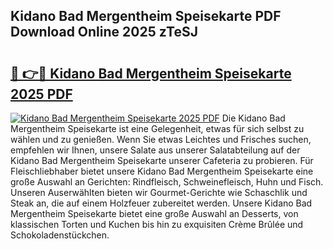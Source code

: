 ## Kidano Bad Mergentheim Speisekarte PDF Download Online 2025 zTeSJ

# <h2><a href="http://gcck5g3.nevu.top/?p=Kidano+Bad+Mergentheim+Speisekarte">🔗 👉🔴 Kidano Bad Mergentheim Speisekarte 2025 PDF</a></h2>

[![Kidano Bad Mergentheim Speisekarte 2025 PDF](https://i.imgur.com/dBaPXMq.png)](http://gcck5g3.nevu.top/?p=Kidano+Bad+Mergentheim+Speisekarte)
Die Kidano Bad Mergentheim Speisekarte ist eine Gelegenheit, etwas für sich selbst zu wählen und zu genießen. Wenn Sie etwas Leichtes und Frisches suchen, empfehlen wir Ihnen, unsere Salate aus unserer Salatabteilung auf der Kidano Bad Mergentheim Speisekarte unserer Cafeteria zu probieren. Für Fleischliebhaber bietet unsere Kidano Bad Mergentheim Speisekarte eine große Auswahl an Gerichten: Rindfleisch, Schweinefleisch, Huhn und Fisch. Unseren Auserwählten bieten wir Gourmet-Gerichte wie Schaschlik und Steak an, die auf einem Holzfeuer zubereitet werden. Unsere Kidano Bad Mergentheim Speisekarte bietet eine große Auswahl an Desserts, von klassischen Torten und Kuchen bis hin zu exquisiten Crème Brûlée und Schokoladenstückchen.
